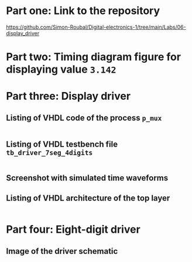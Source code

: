 # Part one: Link to the repository
https://github.com/Simon-Roubal/Digital-electronics-1/tree/main/Labs/06-display_driver
# Part two: Timing diagram figure for displaying value ```3.142```

# Part three: Display driver
## Listing of VHDL code of the process ```p_mux```
```vhdl

```
## Listing of VHDL testbench file ```tb_driver_7seg_4digits```
```vhdl

```
## Screenshot with simulated time waveforms

## Listing of VHDL architecture of the top layer
```vhdl

```
# Part four: Eight-digit driver
## Image of the driver schematic
